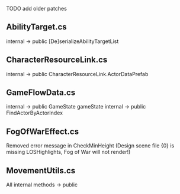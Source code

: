 TODO add older patches

## AbilityTarget.cs
internal -> public [De]serializeAbilityTargetList

## CharacterResourceLink.cs
internal -> public CharacterResourceLink.ActorDataPrefab

## GameFlowData.cs
internal -> public GameState gameState
internal -> public FindActorByActorIndex

## FogOfWarEffect.cs
Removed error message in CheckMinHeight (Design scene file {0} is missing LOSHighlights, Fog of War will not render!)

## MovementUtils.cs
All internal methods -> public
